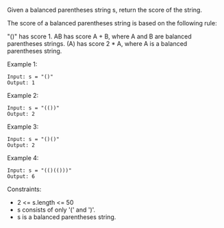 Given a balanced parentheses string s, return the score of the string.

The score of a balanced parentheses string is based on the following rule:

"()" has score 1.
AB has score A + B, where A and B are balanced parentheses strings.
(A) has score 2 * A, where A is a balanced parentheses string.
 

Example 1:
```
Input: s = "()"
Output: 1
```

Example 2:
```
Input: s = "(())"
Output: 2
```

Example 3:
```
Input: s = "()()"
Output: 2
```

Example 4:
```
Input: s = "(()(()))"
Output: 6
```

Constraints:

- 2 <= s.length <= 50
- s consists of only '(' and ')'.
- s is a balanced parentheses string.